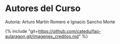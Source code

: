 # Autores del Curso

Autoría: Arturo Martín Romero e Ignacio Sancho Morte

{% include "git+https://github.com/catedu/faq-aularagon.git/imagenes_creditos.md" %}
